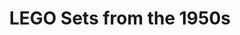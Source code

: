 ---
layout: inventory-template
title: LEGO Sets from the 1950s
index: 2
home: lego
items:
- name: LEGO Church Set 309
  manufacturer: LEGO
  material: Plastic
  year: 1958
  image: /images/lego/cross/lego-church-309.jpg
  note:
  - Only religious-themed LEGO set
  - Came in two versions with different box cover art work
---